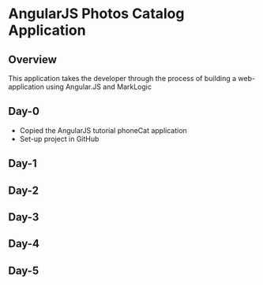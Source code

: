 # AngularJS Photos Catalog Application

## Overview

This application takes the developer through the process of building a web-application using
Angular.JS and MarkLogic

## Day-0
- Copied the AngularJS tutorial phoneCat application 
- Set-up project in GitHub

## Day-1


## Day-2


## Day-3


## Day-4


## Day-5